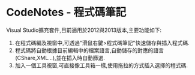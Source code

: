 CodeNotes - 程式碼筆記
=========

Visual Studio擴充套件,目前適用於2012與2013版本,主要功能如下:

1. 在程式碼編及視窗中,可透過"滑鼠右鍵>程式碼筆記"快速儲存與插入程式碼.
2. 程式碼將自動根據目前編輯中的檔案語言,自動儲存的對應的語言(CShare,XML...),並在插入時自動篩選.
3. 加入一個工具視窗,可直接像工具箱一樣,使用拖拉的方式插入選擇的程式碼.
